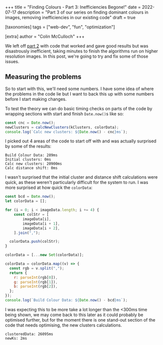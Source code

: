 +++
title = "Finding Colours - Part 3: Inefficiencies Begone!"
date = 2022-07-17
description = "Part 3 of our series on finding dominant colours in images, removing inefficiencies in our existing code"
draft = true

[taxonomies]
tags = ["web-dev", "fun", "optimization"]

[extra]
author = "Colin McCulloch"
+++

We left off [part 2](@/blog/2022-07-16-colour-finder-2/index.md) with code that worked and gave good results but was disastrously inefficient, taking minutes to finish the algorithms run on higher resolution images. In this post, we're going to try and fix some of those issues.

<!-- more -->

## Measuring the problems

So to start with this, we'll need some numbers. I have some idea of where the problems in the code lie but I want to back this up with some numbers before I start making changes.

To test the theory we can do basic timing checks on parts of the code by wrapping sections with start and finish `Date.now()`s like so:

```js
const cnc = Date.now();
newClusters = calcNewClusters(kClusters, colorData);
console.log(`Calc new clusters: ${Date.now() - cnc}ms`);
```

I picked out 4 areas of the code to start off with and was actually surprised by some of the results:

```
Build Colour Data: 289ms
Initial clusters: 0ms
Calc new clusters: 20900ms
Calc distance shift: 0ms
```

I wasn't surprised that the initial cluster and distance shift calculations were quick, as these weren't particularly difficult for the system to run. I was more surprised at how quick the `colorData`:

```js
const bcd = Date.now();
let colorData = [];

for (i = 0; i < imageData.length; i += 4) {
	const colStr = [
		imageData[i],
		imageData[i + 1],
		imageData[i + 2],
	].join(",");

  colorData.push(colStr);
}

colorData = [...new Set(colorData)];

colorData = colorData.map((v) => {
  const rgb = v.split(",");
  return {
    r: parseInt(rgb[0]),
    g: parseInt(rgb[1]),
    b: parseInt(rgb[2]),
  };
});
console.log(`Build Colour Data: ${Date.now() - bcd}ms`);
```

I was expecting this to be more take a lot longer than the <300ms time being shown, we may come back to this later as it could probably be optimised further, but for the moment there is one stand-out section of the code that needs optimising, the new clusters calculations.

```
clusteredData: 26095ms
newKs: 2ms
```
